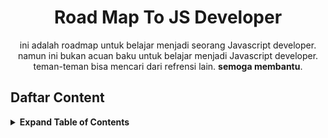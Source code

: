 <div align="center">
<h1>Road Map To JS Developer</h1>

<p>ini adalah roadmap untuk belajar menjadi seorang Javascript developer.
namun ini bukan acuan baku untuk belajar menjadi Javascript developer.
teman-teman bisa mencari dari refrensi lain.
<strong>semoga membantu</strong>.</p>
</div>

## Daftar Content

<details>
<summary><b>Expand Table of Contents</b></summary>
- Javascrip Dasar
    - [materi 1](#linktomateri 1)
</details>